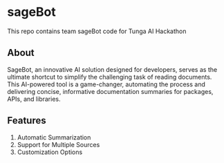 # sageBot
This repo contains team sageBot code for Tunga AI Hackathon
## About
SageBot, an innovative AI solution designed for developers, serves as the ultimate shortcut to simplify the challenging task of reading documents. This AI-powered tool is a game-changer, automating the process and delivering concise, informative documentation summaries for packages, APIs, and libraries.

## Features

1. Automatic Summarization
2. Support for Multiple Sources
2. Customization Options
